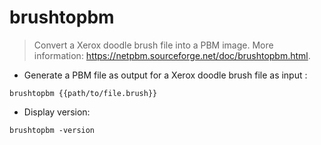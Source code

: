 # brushtopbm

> Convert a Xerox doodle brush file into a PBM image.
> More information: <https://netpbm.sourceforge.net/doc/brushtopbm.html>.

- Generate a PBM file as output for a Xerox doodle brush file as input :

`brushtopbm {{path/to/file.brush}}`

- Display version:

`brushtopbm -version`
